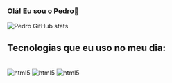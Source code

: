 ### Olá! Eu sou o Pedro👋

![Pedro GitHub stats](https://github-readme-stats.vercel.app/api?username=pedrocesr&show_icons=true&theme=chartreuse-dark)

## Tecnologias que eu uso no meu dia:

<div style="display: inline-block;"><br>
    <img align="center" alt="html5" src="https://img.shields.io/badge/HTML5-E34F26?style=for-the-badge&logo=html5&logoColor=white"/>
    <img align="center" alt="html5" src="https://img.shields.io/badge/CSS3-1572B6?style=for-the-badge&logo=css3&logoColor=white"/>
    <img align="center" alt="html5" src="https://img.shields.io/badge/JavaScript-F7DF1E?style=for-the-badge&logo=javascript&logoColor=black"/>
</div>


